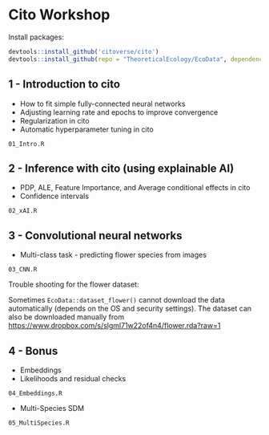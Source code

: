 # Cito Workshop

Install packages:

```r
devtools::install_github('citoverse/cito')
devtools::install_github(repo = "TheoreticalEcology/EcoData", dependencies = F, build_vignettes = F)
```

## 1 - Introduction to cito

- How to fit simple fully-connected neural networks
- Adjusting learning rate and epochs to improve convergence
- Regularization in cito
- Automatic hyperparameter tuning in cito

```
01_Intro.R
```


## 2 - Inference with cito (using explainable AI)

- PDP, ALE, Feature Importance, and Average conditional effects in cito
- Confidence intervals

```
02_xAI.R
```

## 3 - Convolutional neural networks

- Multi-class task - predicting flower species from images

```
03_CNN.R
```

Trouble shooting for the flower dataset:

Sometimes `EcoData::dataset_flower()` cannot download the data automatically (depends on the OS and security settings). The dataset can also be downloaded manually from  https://www.dropbox.com/s/slgml71w22of4n4/flower.rda?raw=1 


## 4 - Bonus

- Embeddings
- Likelihoods and residual checks

```
04_Embeddings.R
```

- Multi-Species SDM

```
05_MultiSpecies.R
```

